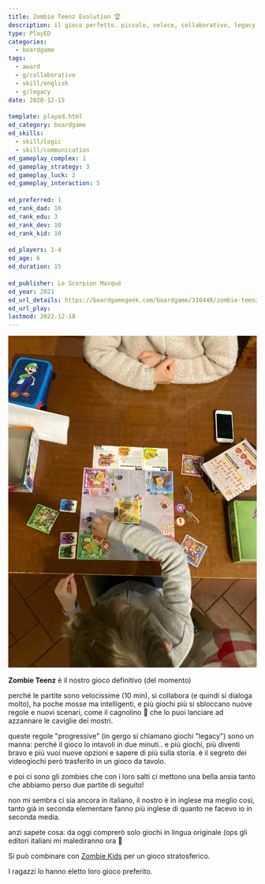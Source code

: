 ```yaml
---
title: Zombie Teenz Evolution 🏆
description: il gioco perfetto. piccolo, veloce, collaborativo, legacy. con gli zombie!
type: PlayED
categories:
  - boardgame
tags:
  - award
  - g/collaborativo
  - skill/english
  - g/legacy
date: 2020-12-15

template: played.html
ed_category: boardgame
ed_skills:
  - skill/logic
  - skill/communication
ed_gameplay_complex: 1
ed_gameplay_strategy: 3
ed_gameplay_luck: 2
ed_gameplay_interaction: 5

ed_preferred: 1
ed_rank_dad: 10
ed_rank_edu: 3
ed_rank_dev: 10
ed_rank_kid: 10

ed_players: 1-4
ed_age: 6
ed_duration: 15

ed_publisher: Le Scorpion Masqué
ed_year: 2021
ed_url_details: https://boardgamegeek.com/boardgame/310448/zombie-teenz-evolution
ed_url_play: 
lastmod: 2022-12-18
---
```


![](../../assets/img/played/boardgame/zombie-teenz-play.webp)

**Zombie Teenz** è il nostro gioco definitivo (del momento)

perché le partite sono velocissime (10 min), si collabora (e quindi si dialoga molto), ha poche mosse ma intelligenti, e più giochi più si sbloccano nuove regole e nuovi scenari, come il cagnolino 🐶 che lo puoi lanciare ad azzannare le caviglie dei mostri.

queste regole "progressive" (in gergo si chiamano giochi "legacy") sono un manna: perché il gioco lo intavoli in due minuti.. e più giochi, più diventi bravo e più vuoi nuove opzioni e sapere di più sulla storia. è il segreto dei videogiochi però trasferito in un gioco da tavolo.

e poi ci sono gli zombies che con i loro salti ci mettono una bella ansia tanto che abbiamo perso due partite di seguito!

non mi sembra ci sia ancora in italiano, il nostro è in inglese ma meglio così, tanto già in seconda elementare fanno più inglese di quanto ne facevo io in seconda media.

anzi sapete cosa: da oggi comprerò solo giochi in lingua originale (ops gli editori italiani mi malediranno ora 🙂

Si può combinare con [Zombie Kids](zombie-kids-evolution.md) per un gioco stratosferico.

I ragazzi lo hanno eletto loro gioco preferito.
